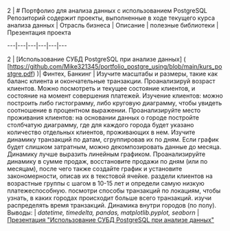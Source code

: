 
2 | # Портфолио для анализа данных с использованием PostgreSQL Репозиторий содержит проекты, выполненные в ходе текущего курса анализа данных | Отрасль бизнеса | Описание | полезные библиотеки | Презентация проекта

---|---|---|---|---|---

2 | [Использование СУБД PostgreSQL при анализе данных] ( [https://github.com/Mike321345/portfolio_postgre_using/blob/main/kurs_postgre.pdf) )| Финтех, Банкинг | Изучите масштабы и размеры, такие как баланс клиента и окончательные транзакции. Проанализируй возраст клиентов. Можно посмотреть и текущее состояние клиентов, и состояние на момент совершения платежей. Изучение клиентов: можно построить либо гистограмму, либо круговую диаграмму, чтобы увидеть соотношение в процентном выражении. Проанализируйте место проживания клиентов: на основании данных о городе постройте столбчатую диаграмму, где для каждого города будет указано количество отдельных клиентов, проживающих в нем. Изучите динамику транзакций по датам, сгруппировав их по дням. Если график будет слишком затратным, можно декомпозировать данные до месяца. Динамику лучше выразить линейным графиком. Проанализируйте динамику в сумме продаж, восстановите продажи по дням (или по месяцам), после чего также создайте график и установите закономерности, описав их в текстовой ячейке. раздели клиентов на возрастные группы с шагом в 10-15 лет и определи самую низкую платежеспособную. посмотри способы транзакций по локациям, чтобы узнать, в каких городах происходит больше всего транзакций. изучи распределять время транзакций. Динамика внутри городов (по полу). Выводы: | _datetime, timedelta, pandas, matplotlib.pyplot, seaborn_ | [Презентация "Использование СУБД PostgreSQL  при анализе данных"](https://github.com/Mike321345/portfolio_postgre_using/blob/main/usage_postgre.pdf)
